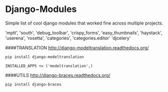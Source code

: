 Django-Modules
==============

Simple list of cool django modules that worked fine across multiple projects.


'mptt',
'south',
'debug_toolbar',
'crispy_forms',
'easy_thumbnails',
'haystack',
'userena',
'rosetta',
'categories',
'categories.editor'
'djcelery'



####TRANSLATION
http://django-modeltranslation.readthedocs.org/
```sh
pip install django-modeltranslation
```
```
INSTALLED_APPS += ('modeltranslation',)
```

####UTILS
http://django-braces.readthedocs.org/
```sh
pip install django-braces
```
